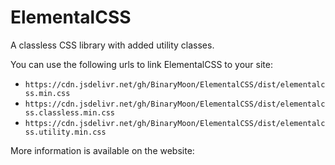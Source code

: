 # ElementalCSS

A classless CSS library with added utility classes.

You can use the following urls to link ElementalCSS to your site:

* `https://cdn.jsdelivr.net/gh/BinaryMoon/ElementalCSS/dist/elementalcss.min.css`
* `https://cdn.jsdelivr.net/gh/BinaryMoon/ElementalCSS/dist/elementalcss.classless.min.css`
* `https://cdn.jsdelivr.net/gh/BinaryMoon/ElementalCSS/dist/elementalcss.utility.min.css`

More information is available on the website: [](https://elementalcss.com)
